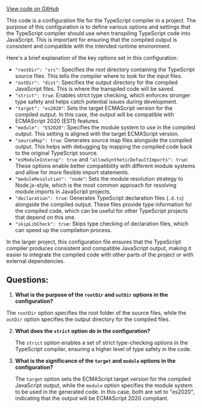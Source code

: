 [View code on GitHub](https://github.com/context-labs/autodoc/tsconfig.json)

This code is a configuration file for the TypeScript compiler in a project. The purpose of this configuration is to define various options and settings that the TypeScript compiler should use when transpiling TypeScript code into JavaScript. This is important for ensuring that the compiled output is consistent and compatible with the intended runtime environment.

Here's a brief explanation of the key options set in this configuration:

- `"rootDir": "src"`: Specifies the root directory containing the TypeScript source files. This tells the compiler where to look for the input files.
- `"outDir": "dist"`: Specifies the output directory for the compiled JavaScript files. This is where the transpiled code will be saved.
- `"strict": true`: Enables strict type checking, which enforces stronger type safety and helps catch potential issues during development.
- `"target": "es2020"`: Sets the target ECMAScript version for the compiled output. In this case, the output will be compatible with ECMAScript 2020 (ES11) features.
- `"module": "ES2020"`: Specifies the module system to use in the compiled output. This setting is aligned with the target ECMAScript version.
- `"sourceMap": true`: Generates source map files alongside the compiled output. This helps with debugging by mapping the compiled code back to the original TypeScript source.
- `"esModuleInterop": true` and `"allowSyntheticDefaultImports": true`: These options enable better compatibility with different module systems and allow for more flexible import statements.
- `"moduleResolution": "node"`: Sets the module resolution strategy to Node.js-style, which is the most common approach for resolving module imports in JavaScript projects.
- `"declaration": true`: Generates TypeScript declaration files (`.d.ts`) alongside the compiled output. These files provide type information for the compiled code, which can be useful for other TypeScript projects that depend on this one.
- `"skipLibCheck": true`: Skips type checking of declaration files, which can speed up the compilation process.

In the larger project, this configuration file ensures that the TypeScript compiler produces consistent and compatible JavaScript output, making it easier to integrate the compiled code with other parts of the project or with external dependencies.
## Questions: 
 1. **What is the purpose of the `rootDir` and `outDir` options in the configuration?**

   The `rootDir` option specifies the root folder of the source files, while the `outDir` option specifies the output directory for the compiled files.

2. **What does the `strict` option do in the configuration?**

   The `strict` option enables a set of strict type-checking options in the TypeScript compiler, ensuring a higher level of type safety in the code.

3. **What is the significance of the `target` and `module` options in the configuration?**

   The `target` option sets the ECMAScript target version for the compiled JavaScript output, while the `module` option specifies the module system to be used in the generated code. In this case, both are set to "es2020", indicating that the output will be ECMAScript 2020 compliant.